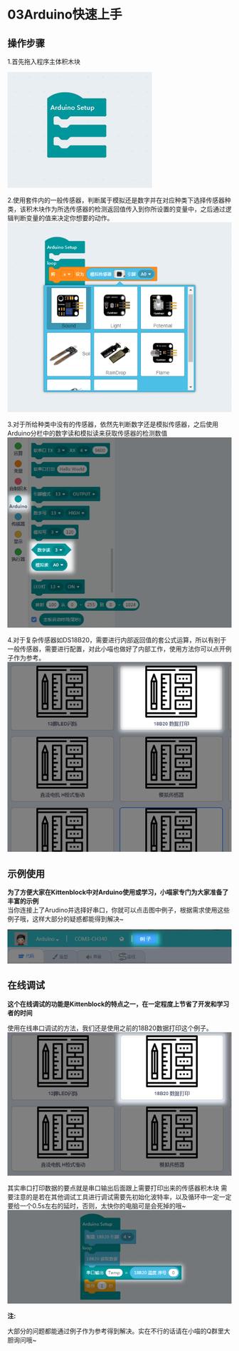 # 03Arduino快速上手  
  
## 操作步骤  
  
1.首先拖入程序主体积木块  

![](./arduino/a_setup.png)    
  

2.使用套件内的一般传感器，判断属于模拟还是数字并在对应种类下选择传感器种类，该积木块作为所选传感器的检测返回值传入到你所设置的变量中，之后通过逻辑判断变量的值来决定你想要的动作。
![](./arduino/go_1.png)   

3.对于所给种类中没有的传感器，依然先判断数字还是模拟传感器，之后使用Arduino分栏中的数字读和模拟读来获取传感器的检测数值
![](./arduino/go_3.png) 

4.对于复杂传感器如DS18B20，需要进行内部返回值的套公式运算，所以有别于一般传感器，需要进行配置，对此小喵也做好了内部工作，使用方法你可以点开例子作为参考。
![](./arduino/go_4.png)  
  


  
## 示例使用
  
**为了方便大家在Kittenblock中对Arduino使用或学习，小喵家专门为大家准备了丰富的示例**  
当你连接上了Arudino并选择好串口，你就可以点击图中例子，根据需求使用这些例子哦，这样大部分的疑惑都能得到解决~
  
![](./arduino/a_shili.png)    

  
## 在线调试  
  
**这个在线调试的功能是Kittenblock的特点之一，在一定程度上节省了开发和学习者的时间**  
   
使用在线串口调试的方法，我们还是使用之前的18B20数据打印这个例子。
![](./arduino/chuankou.png)   

其实串口打印数据的要点就是串口输出后面跟上需要打印出来的传感器积木块
需要注意的是若在其他调试工具进行调试需要先初始化波特率，以及循环中一定一定要给一个0.5s左右的延时，否则，太快你的电脑可是会死掉的哦~
![](./arduino/chuankou2.png)

 
**注:**  

大部分的问题都能通过例子作为参考得到解决。实在不行的话请在小喵的Q群里大胆询问哦~